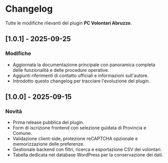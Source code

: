 # Changelog

Tutte le modifiche rilevanti del plugin **PC Volontari Abruzzo**.

## [1.0.1] - 2025-09-25
### Modifiche
- Aggiornata la documentazione principale con panoramica completa delle funzionalità e delle procedure operative.
- Aggiunti riferimenti di contatto ufficiali e informazioni sull'autore.
- Introdotto questo changelog per tracciare l'evoluzione del plugin.

## [1.0.0] - 2025-09-15
### Novità
- Prima release pubblica del plugin.
- Form di iscrizione frontend con selezione guidata di Provincia e Comune.
- Validazione client-side, protezione reCAPTCHA opzionale e memorizzazione delle preferenze.
- Gestionale backend con filtri, ricerca e esportazione CSV dei volontari.
- Tabella dedicata nel database WordPress per la conservazione dei dati.
